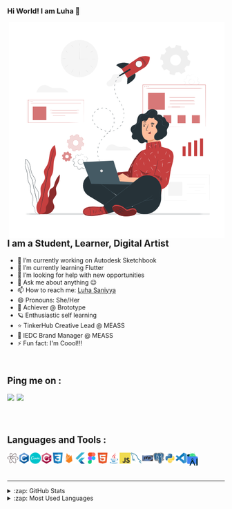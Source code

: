 ### Hi World! I am Luha 🙌

 <img align="right" alt="GIF" src="https://github.com/LukaMel-B/LukaMel-B/blob/main/Images/Life.gif?raw=true" width="500" height="500" />


## I am a Student, Learner, Digital Artist

- 🔭 I’m currently working on Autodesk Sketchbook
- 🌱 I’m currently learning Flutter
- 🤔 I’m looking for help with new opportunities
- 💬 Ask me about anything 😉
- 📫 How to reach me: [Luha Saniyya][LinkedIn]
- 😄 Pronouns: She/Her
- 🏫 Achiever @ Brototype
- 🪐 Enthusiastic self learning
- ⭐ TinkerHub Creative Lead @ MEASS
- 💯 IEDC Brand Manager @ MEASS
- ⚡ Fun fact: I'm Coool!!!

<br />

## Ping me on :

[<img align="left" width="22px"  src="https://user-images.githubusercontent.com/71429125/133359405-9eddd24d-7893-4dd5-b717-7207a4c18caf.png" />][Instagram]
[<img align="left" width="22px"  src="https://user-images.githubusercontent.com/71429125/133359455-73cd4dbf-3b1f-4e6e-9358-b1924a4178f3.png" />][LinkedIn]

<br />

<br /><br />

## Languages and Tools :

<!-- Enthusiast:Start -->
<img align="left" width="26px"  src="https://raw.githubusercontent.com/devicons/devicon/master/icons/atom/atom-original.svg" />
<img align="left" width="26px"  src="https://raw.githubusercontent.com/devicons/devicon/master/icons/c/c-original.svg" />
<img align="left" width="26px"  src="https://raw.githubusercontent.com/devicons/devicon/master/icons/canva/canva-original.svg" />
<img align="left" width="26px"  src="https://raw.githubusercontent.com/devicons/devicon/master/icons/cplusplus/cplusplus-original.svg" />
<img align="left" width="26px"  src="https://raw.githubusercontent.com/devicons/devicon/master/icons/css3/css3-original.svg" />
<img align="left" width="26px"  src="https://raw.githubusercontent.com/devicons/devicon/master/icons/firebase/firebase-plain.svg" />
<img align="left" width="26px"  src="https://raw.githubusercontent.com/devicons/devicon/master/icons/flutter/flutter-original.svg" />
<img align="left" width="26px"  src="https://raw.githubusercontent.com/devicons/devicon/master/icons/figma/figma-original.svg" />
<img align="left" width="26px"  src="https://raw.githubusercontent.com/devicons/devicon/master/icons/html5/html5-original.svg" />
<img align="left" width="26px"  src="https://raw.githubusercontent.com/devicons/devicon/master/icons/java/java-original.svg" />
<img align="left" width="26px"  src="https://raw.githubusercontent.com/devicons/devicon/master/icons/javascript/javascript-original.svg" />
<img align="left" width="26px"  src="https://raw.githubusercontent.com/devicons/devicon/master/icons/mysql/mysql-original.svg" />
<img align="left" width="26px"  src="https://raw.githubusercontent.com/devicons/devicon/master/icons/php/php-original.svg" />
<img align="left" width="26px"  src="https://raw.githubusercontent.com/devicons/devicon/master/icons/postgresql/postgresql-original.svg" />
<img align="left" width="26px"  src="https://raw.githubusercontent.com/devicons/devicon/master/icons/python/python-original.svg" />
<img align="left" width="26px"  src="https://raw.githubusercontent.com/devicons/devicon/master/icons/vscode/vscode-original.svg" />
<img align="left" width="26px"  src="https://github.com/LukaMel-B/LukaMel-B/blob/main/Images/Android.png?raw=true" />
<!-- Enthusiast:Start -->

<br /><br />
<br />

---

<details>
  <summary>:zap: GitHub Stats</summary>

  <img align="left" alt="LukaMel-B's GitHub Stats" src="https://github-readme-stats.vercel.app/api?username=LukaMel-B&show_icons=true&hide_border=true" />

</details>

<details>
  <summary>:zap: Most Used Languages</summary>

<img align="left" alt="Anna's GitHub Top Languages" src="https://github-readme-stats.vercel.app/api/top-langs/?username=LukaMel-B" />

</details>

[LinkedIn]: https://www.linkedin.com/in/luha-saniyya-3928641a9/
[instagram]: https://www.instagram.com/__.the_lethal_soul.__/
